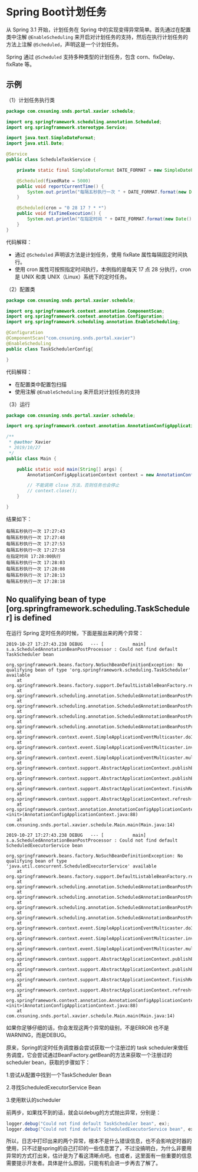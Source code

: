 # Spring Boot计划任务

从 Spring 3.1 开始，计划任务在 Spring 中的实现变得异常简单。首先通过在配置类中注解 `@EnableScheduling` 来开启对计划任务的支持，然后在执行计划任务的方法上注解 `@Scheduled`，声明这是一个计划任务。

Spring 通过 `@Scheduled` 支持多种类型的计划任务，包含 corn、fixDelay、fixRate 等。

## 示例

（1）计划任务执行类

```java
package com.cnsuning.snds.portal.xavier.schedule;

import org.springframework.scheduling.annotation.Scheduled;
import org.springframework.stereotype.Service;

import java.text.SimpleDateFormat;
import java.util.Date;

@Service
public class ScheduleTaskService {

    private static final SimpleDateFormat DATE_FORMAT = new SimpleDateFormat("HH:mm:ss");

    @Scheduled(fixedRate = 5000)
    public void reportCurrentTime() {
        System.out.println("每隔五秒执行一次 " + DATE_FORMAT.format(new Date()));
    }

    @Scheduled(cron = "0 28 17 ? * *")
    public void fixTimeExecution() {
        System.out.println("在指定时间 " + DATE_FORMAT.format(new Date()) + "执行");
    }
}

```

代码解释：

- 通过 `@Scheduled` 声明该方法是计划任务，使用 fixRate 属性每隔固定时间执行。
- 使用 cron 属性可按照指定时间执行，本例指的是每天 17 点 28 分执行，cron 是 UNIX 和类 UNIX（Linux）系统下的定时任务。

（2）配置类

```java
package com.cnsuning.snds.portal.xavier.schedule;

import org.springframework.context.annotation.ComponentScan;
import org.springframework.context.annotation.Configuration;
import org.springframework.scheduling.annotation.EnableScheduling;

@Configuration
@ComponentScan("com.cnsuning.snds.portal.xavier")
@EnableScheduling
public class TaskSchedulerConfig{

}
```

代码解释：

- 在配置类中配置包扫描
- 使用注解 `@EnableScheduling` 来开启对计划任务的支持

（3）运行

```java
package com.cnsuning.snds.portal.xavier.schedule;

import org.springframework.context.annotation.AnnotationConfigApplicationContext;

/**
 * @author Xavier
 * 2019/10/27
 */
public class Main {

    public static void main(String[] args) {
        AnnotationConfigApplicationContext context = new AnnotationConfigApplicationContext(TaskSchedulerConfig.class);

        // 不能调用 close 方法，否则任务也会停止
        // context.close();
    }

}
```

结果如下：

```
每隔五秒执行一次 17:27:43
每隔五秒执行一次 17:27:48
每隔五秒执行一次 17:27:53
每隔五秒执行一次 17:27:58
在指定时间 17:28:00执行
每隔五秒执行一次 17:28:03
每隔五秒执行一次 17:28:08
每隔五秒执行一次 17:28:13
每隔五秒执行一次 17:28:18
```

## No qualifying bean of type [org.springframework.scheduling.TaskScheduler] is defined

在运行 Spring 定时任务的时候，下面是报出来的两个异常：

```
2019-10-27 17:27:43.238 DEBUG   --- [           main] s.a.ScheduledAnnotationBeanPostProcessor : Could not find default TaskScheduler bean

org.springframework.beans.factory.NoSuchBeanDefinitionException: No qualifying bean of type 'org.springframework.scheduling.TaskScheduler' available
	at org.springframework.beans.factory.support.DefaultListableBeanFactory.resolveNamedBean(DefaultListableBeanFactory.java:992)
	at org.springframework.scheduling.annotation.ScheduledAnnotationBeanPostProcessor.resolveSchedulerBean(ScheduledAnnotationBeanPostProcessor.java:293)
	at org.springframework.scheduling.annotation.ScheduledAnnotationBeanPostProcessor.finishRegistration(ScheduledAnnotationBeanPostProcessor.java:234)
	at org.springframework.scheduling.annotation.ScheduledAnnotationBeanPostProcessor.onApplicationEvent(ScheduledAnnotationBeanPostProcessor.java:211)
	at org.springframework.scheduling.annotation.ScheduledAnnotationBeanPostProcessor.onApplicationEvent(ScheduledAnnotationBeanPostProcessor.java:102)
	at org.springframework.context.event.SimpleApplicationEventMulticaster.doInvokeListener(SimpleApplicationEventMulticaster.java:172)
	at org.springframework.context.event.SimpleApplicationEventMulticaster.invokeListener(SimpleApplicationEventMulticaster.java:165)
	at org.springframework.context.event.SimpleApplicationEventMulticaster.multicastEvent(SimpleApplicationEventMulticaster.java:139)
	at org.springframework.context.support.AbstractApplicationContext.publishEvent(AbstractApplicationContext.java:400)
	at org.springframework.context.support.AbstractApplicationContext.publishEvent(AbstractApplicationContext.java:354)
	at org.springframework.context.support.AbstractApplicationContext.finishRefresh(AbstractApplicationContext.java:888)
	at org.springframework.context.support.AbstractApplicationContext.refresh(AbstractApplicationContext.java:553)
	at org.springframework.context.annotation.AnnotationConfigApplicationContext.<init>(AnnotationConfigApplicationContext.java:88)
	at com.cnsuning.snds.portal.xavier.schedule.Main.main(Main.java:14)

2019-10-27 17:27:43.238 DEBUG   --- [           main] s.a.ScheduledAnnotationBeanPostProcessor : Could not find default ScheduledExecutorService bean

org.springframework.beans.factory.NoSuchBeanDefinitionException: No qualifying bean of type 'java.util.concurrent.ScheduledExecutorService' available
	at org.springframework.beans.factory.support.DefaultListableBeanFactory.resolveNamedBean(DefaultListableBeanFactory.java:992)
	at org.springframework.scheduling.annotation.ScheduledAnnotationBeanPostProcessor.resolveSchedulerBean(ScheduledAnnotationBeanPostProcessor.java:293)
	at org.springframework.scheduling.annotation.ScheduledAnnotationBeanPostProcessor.finishRegistration(ScheduledAnnotationBeanPostProcessor.java:255)
	at org.springframework.scheduling.annotation.ScheduledAnnotationBeanPostProcessor.onApplicationEvent(ScheduledAnnotationBeanPostProcessor.java:211)
	at org.springframework.scheduling.annotation.ScheduledAnnotationBeanPostProcessor.onApplicationEvent(ScheduledAnnotationBeanPostProcessor.java:102)
	at org.springframework.context.event.SimpleApplicationEventMulticaster.doInvokeListener(SimpleApplicationEventMulticaster.java:172)
	at org.springframework.context.event.SimpleApplicationEventMulticaster.invokeListener(SimpleApplicationEventMulticaster.java:165)
	at org.springframework.context.event.SimpleApplicationEventMulticaster.multicastEvent(SimpleApplicationEventMulticaster.java:139)
	at org.springframework.context.support.AbstractApplicationContext.publishEvent(AbstractApplicationContext.java:400)
	at org.springframework.context.support.AbstractApplicationContext.publishEvent(AbstractApplicationContext.java:354)
	at org.springframework.context.support.AbstractApplicationContext.finishRefresh(AbstractApplicationContext.java:888)
	at org.springframework.context.support.AbstractApplicationContext.refresh(AbstractApplicationContext.java:553)
	at org.springframework.context.annotation.AnnotationConfigApplicationContext.<init>(AnnotationConfigApplicationContext.java:88)
	at com.cnsuning.snds.portal.xavier.schedule.Main.main(Main.java:14)
```

如果你足够仔细的话，你会发现这两个异常的级别，不是ERROR 也不是 WARNING，而是DEBUG。

原来，Spring的定时任务调度器会尝试获取一个注册过的 task scheduler来做任务调度，它会尝试通过BeanFactory.getBean的方法来获取一个注册过的scheduler bean，获取的步骤如下：

1.尝试从配置中找到一个TaskScheduler Bean

2.寻找ScheduledExecutorService Bean

3.使用默认的scheduler

前两步，如果找不到的话，就会以debug的方式抛出异常，分别是：

```java
logger.debug("Could not find default TaskScheduler bean", ex);
logger.debug("Could not find default ScheduledExecutorService bean", ex);
```

所以，日志中打印出来的两个异常，根本不是什么错误信息，也不会影响定时器的使用，只不过是spring的自己打印的一些信息罢了，不过没搞明白，为什么非要用异常的方式打出来，估计是为了看这清晰点吧。也或者，这里面有一些重要的信息需要提示开发者。具体是什么原因，只能有机会进一步再去了解了。

